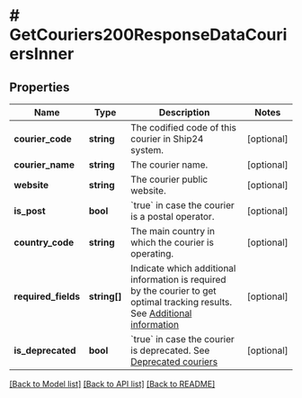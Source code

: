 # # GetCouriers200ResponseDataCouriersInner

## Properties

Name | Type | Description | Notes
------------ | ------------- | ------------- | -------------
**courier_code** | **string** | The codified code of this courier in Ship24 system. | [optional]
**courier_name** | **string** | The courier name. | [optional]
**website** | **string** | The courier public website. | [optional]
**is_post** | **bool** | &#x60;true&#x60; in case the courier is a postal operator. | [optional]
**country_code** | **string** | The main country in which the courier is operating. | [optional]
**required_fields** | **string[]** | Indicate which additional information is required by the courier to get optimal tracking results. See [Additional information](https://docs.ship24.com/couriers#required-fields) | [optional]
**is_deprecated** | **bool** | &#x60;true&#x60; in case the courier is deprecated. See [Deprecated couriers](https://docs.ship24.com/couriers#deprecated-couriers) | [optional]

[[Back to Model list]](../../README.md#models) [[Back to API list]](../../README.md#endpoints) [[Back to README]](../../README.md)
